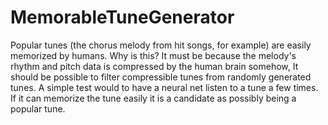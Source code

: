 # MemorableTuneGenerator
Popular tunes (the chorus melody from hit songs, for example) are easily memorized by humans.  Why is this?  It must be because the melody's rhythm and pitch data is compressed by the human brain somehow, It should be possible to filter compressible tunes from randomly generated tunes.  A simple test would to have a neural net listen to a tune a few times.  If it can memorize the tune easily it is a candidate as possibly being a popular tune.
